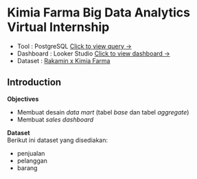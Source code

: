# Kimia Farma Big Data Analytics Virtual Internship
  * Tool      : PostgreSQL [Click to view query →](https://github.com/sabirinID/Kimia-Farma-Big-Data-Analytics/blob/main/Files/Query_Data_Mart.sql) <br>
  * Dashboard : Looker Studio [Click to view dashboard →](https://lookerstudio.google.com/reporting/bdf015c2-e964-46ed-8b2b-9ae800e4c73b/page/rFGSD/edit) <br>
  * Dataset   : [Rakamin x Kimia Farma](https://www.rakamin.com/virtual-internship-experience/kimiafarma-big-data-analytics-virtual-internship-program)

## **Introduction**

**Objectives**
- Membuat desain _data mart_ (tabel _base_ dan tabel _aggregate_)
- Membuat _sales dashboard_

**Dataset** <br>
Berikut ini dataset yang disediakan:
- penjualan
- pelanggan
- barang
